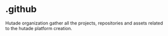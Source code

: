 # .github
Hutade organization gather all the projects, repositories and assets related to the hutade platform creation.
